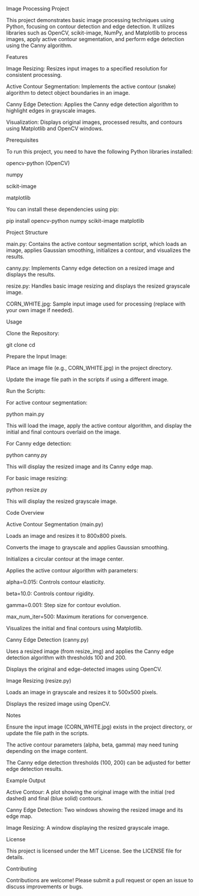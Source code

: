 Image Processing Project

This project demonstrates basic image processing techniques using Python, focusing on contour detection and edge detection. It utilizes libraries such as OpenCV, scikit-image, NumPy, and Matplotlib to process images, apply active contour segmentation, and perform edge detection using the Canny algorithm.

Features





Image Resizing: Resizes input images to a specified resolution for consistent processing.



Active Contour Segmentation: Implements the active contour (snake) algorithm to detect object boundaries in an image.



Canny Edge Detection: Applies the Canny edge detection algorithm to highlight edges in grayscale images.



Visualization: Displays original images, processed results, and contours using Matplotlib and OpenCV windows.

Prerequisites

To run this project, you need to have the following Python libraries installed:





opencv-python (OpenCV)



numpy



scikit-image



matplotlib

You can install these dependencies using pip:

pip install opencv-python numpy scikit-image matplotlib

Project Structure





main.py: Contains the active contour segmentation script, which loads an image, applies Gaussian smoothing, initializes a contour, and visualizes the results.



canny.py: Implements Canny edge detection on a resized image and displays the results.



resize.py: Handles basic image resizing and displays the resized grayscale image.



CORN_WHITE.jpg: Sample input image used for processing (replace with your own image if needed).

Usage





Clone the Repository:

git clone <repository-url>
cd <repository-directory>



Prepare the Input Image:





Place an image file (e.g., CORN_WHITE.jpg) in the project directory.



Update the image file path in the scripts if using a different image.



Run the Scripts:





For active contour segmentation:

python main.py

This will load the image, apply the active contour algorithm, and display the initial and final contours overlaid on the image.



For Canny edge detection:

python canny.py

This will display the resized image and its Canny edge map.



For basic image resizing:

python resize.py

This will display the resized grayscale image.

Code Overview

Active Contour Segmentation (main.py)





Loads an image and resizes it to 800x800 pixels.



Converts the image to grayscale and applies Gaussian smoothing.



Initializes a circular contour at the image center.



Applies the active contour algorithm with parameters:





alpha=0.015: Controls contour elasticity.



beta=10.0: Controls contour rigidity.



gamma=0.001: Step size for contour evolution.



max_num_iter=500: Maximum iterations for convergence.



Visualizes the initial and final contours using Matplotlib.

Canny Edge Detection (canny.py)





Uses a resized image (from resize_img) and applies the Canny edge detection algorithm with thresholds 100 and 200.



Displays the original and edge-detected images using OpenCV.

Image Resizing (resize.py)





Loads an image in grayscale and resizes it to 500x500 pixels.



Displays the resized image using OpenCV.

Notes





Ensure the input image (CORN_WHITE.jpg) exists in the project directory, or update the file path in the scripts.



The active contour parameters (alpha, beta, gamma) may need tuning depending on the image content.



The Canny edge detection thresholds (100, 200) can be adjusted for better edge detection results.

Example Output





Active Contour: A plot showing the original image with the initial (red dashed) and final (blue solid) contours.



Canny Edge Detection: Two windows showing the resized image and its edge map.



Image Resizing: A window displaying the resized grayscale image.

License

This project is licensed under the MIT License. See the LICENSE file for details.

Contributing

Contributions are welcome! Please submit a pull request or open an issue to discuss improvements or bugs.
